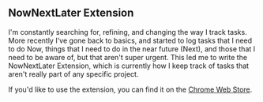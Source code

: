 ## NowNextLater Extension
I'm constantly searching for, refining, and changing the way I track tasks. More recently I've gone back to basics, and started to log tasks that I need to do Now, things that I need to do in the near future (Next), and those that I need to be aware of, but that aren't super urgent. This led me to write the NowNextLater Extension, which is currently how I keep track of tasks that aren't really part of any specific project.

If you'd like to use the extension, you can find it on the [Chrome Web Store](https://chrome.google.com/webstore/detail/nownextlater-extension/hmeicodhjdadobfkagbmjgkpgfmdnmhj/).